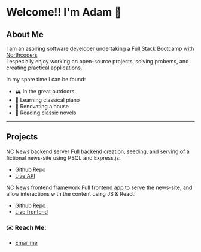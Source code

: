 # Welcome!! I'm Adam 👋

## About Me
I am an aspiring software developer undertaking a Full Stack Bootcamp with [Northcoders](https://northcoders.com)  
I especially enjoy working on open-source projects, solving probems, and creating practical applications.

In my spare time I can be found:
- 🏔️ In the great outdoors
- 🎹 Learning classical piano
- 🔨 Renovating a house
- 📖 Reading classic novels

---

## Projects
NC News backend server
Full backend creation, seeding, and serving of a fictional news-site using PSQL and Express.js: 
- [Github Repo](https://github.com/Adam-Peel/news-aggregator)
- [Live API](https://news-aggregator-7e9t.onrender.com/)

NC News frontend framework
Full frontend app to serve the news-site, and allow interactions with the content using JS & React:
- [Github Repo](https://github.com/Adam-Peel/nc-news)
- [Live frontend](https://adam-peel-portfolio-news-site.netlify.app/)


### ✉️ Reach Me:
-  [Email me](adampeel@manx.net)
<!--
**Adam-Peel/Adam-Peel** is a ✨ _special_ ✨ repository because its `README.md` (this file) appears on your GitHub profile.

Here are some ideas to get you started:

- 🔭 I’m currently working on ...
- 🌱 I’m currently learning ...
- 👯 I’m looking to collaborate on ...
- 🤔 I’m looking for help with ...
- 💬 Ask me about ...
- 📫 How to reach me: ...
- 😄 Pronouns: ...
- ⚡ Fun fact: ...
-->
